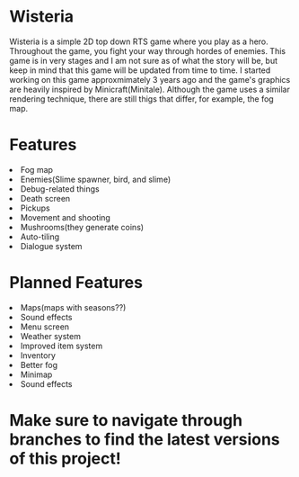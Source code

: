 # Wisteria
Wisteria is a simple 2D top down RTS game where you play as a hero. Throughout the game, you fight your way through hordes of enemies. This game is in very stages and I am not sure as of what the story will be, but keep in mind that this game will be updated from time to time. I started working on this game approxmimately 3 years ago and the game's graphics are heavily inspired by Minicraft(Minitale). Although the game uses a similar rendering technique, there are still thigs that differ, for example, the fog map. 

<h1>Features</h1>
<li>Fog map</li>
<li>Enemies(Slime spawner, bird, and slime)</li>
<li>Debug-related things</li>
<li>Death screen</li>
<li>Pickups</li>
<li>Movement and shooting</li>
<li>Mushrooms(they generate coins)</li>
<li>Auto-tiling</li>
<li>Dialogue system</li>

<h1>Planned Features</h1>
<li>Maps(maps with seasons??)</li>
<li>Sound effects</li>
<li>Menu screen</li>
<li>Weather system</li>
<li>Improved item system</li>
<li>Inventory</li>
<li>Better fog</li>
<li>Minimap</li>
<li>Sound effects</li>

<h1><b>Make sure to navigate through branches to find the latest versions of this project!</b></h1>
